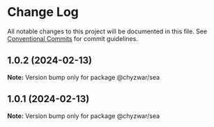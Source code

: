 # Change Log

All notable changes to this project will be documented in this file.
See [Conventional Commits](https://conventionalcommits.org) for commit guidelines.

## 1.0.2 (2024-02-13)

**Note:** Version bump only for package @chyzwar/sea





## 1.0.1 (2024-02-13)

**Note:** Version bump only for package @chyzwar/sea
